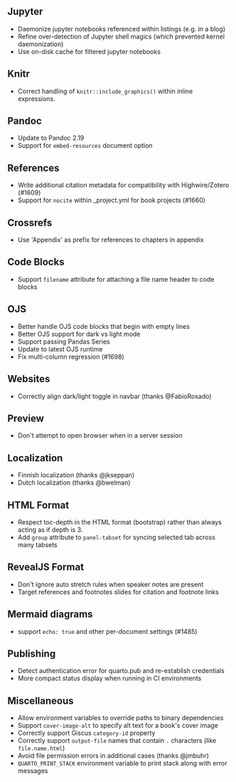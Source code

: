 ## Jupyter

- Daemonize jupyter notebooks referenced within listings (e.g. in a blog)
- Refine over-detection of Jupyter shell magics (which prevented kernel daemonization)
- Use on-disk cache for filtered jupyter notebooks

## Knitr

- Correct handling of `knitr::include_graphics()` within inline expressions.

## Pandoc

- Update to Pandoc 2.19
- Support for `embed-resources` document option

## References

- Write additional citation metadata for compatibility with Highwire/Zotero (#1609)
- Support for `nocite` within \_project.yml for book projects (#1660)

## Crossrefs

- Use 'Appendix' as prefix for references to chapters in appendix

## Code Blocks

- Support `filename` attribute for attaching a file name header to code blocks

## OJS

- Better handle OJS code blocks that begin with empty lines
- Better OJS support for dark vs light mode
- Support passing Pandas Series
- Update to latest OJS runtime
- Fix multi-column regression (#1698)

## Websites

- Correctly align dark/light toggle in navbar (thanks @FabioRosado)

## Preview

- Don't attempt to open browser when in a server session

## Localization

- Finnish localization (thanks @jkseppan)
- Dutch localization (thanks @bwelman)

## HTML Format

- Respect toc-depth in the HTML format (bootstrap) rather than always acting as if depth is 3.
- Add `group` attribute to `panel-tabset` for syncing selected tab across many tabsets

## RevealJS Format

- Don't ignore auto stretch rules when speaker notes are present
- Target references and footnotes slides for citation and footnote links

## Mermaid diagrams

- support `echo: true` and other per-document settings (#1485)

## Publishing

- Detect authentication error for quarto.pub and re-establish credentials
- More compact status display when running in CI environments

## Miscellaneous

- Allow environment variables to override paths to binary dependencies
- Support `cover-image-alt` to specify alt text for a book's cover image
- Correctly support Giscus `category-id` property
- Correctly support `output-file` names that contain `.` characters (like `file.name.html`)
- Avoid file permission errors in additional cases (thanks @jmbuhr)
- `QUARTO_PRINT_STACK` environment variable to print stack along with error messages
